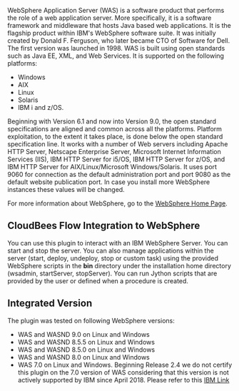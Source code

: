 WebSphere Application Server (WAS) is a software product that performs the role of a web application server.
More specifically, it is a software framework and middleware that hosts Java based web applications.
It is the flagship product within IBM's WebSphere software suite.
It was initially created by Donald F. Ferguson, who later became CTO of Software for Dell.
The first version was launched in 1998.
WAS is built using open standards such as Java EE, XML, and Web Services. 
It is supported on the following platforms:
 - Windows
 - AIX
 - Linux
 - Solaris
 - IBM i and z/OS.
 
Beginning with Version 6.1 and now into Version 9.0, the open standard specifications are aligned and common across all the platforms.
Platform exploitation, to the extent it takes place, is done below the open standard specification line.
It works with a number of Web servers including Apache HTTP Server, Netscape Enterprise Server, Microsoft Internet Information Services (IIS), IBM HTTP Server for i5/OS, IBM HTTP Server for z/OS, and IBM HTTP Server for AIX/Linux/Microsoft Windows/Solaris.
It uses port 9060 for connection as the default administration port and port 9080 as the default website publication port.
In case you install more WebSphere instances these values will be changed.

For more information about WebSphere, go to the <a href="http://www-01.ibm.com/software/websphere/">WebSphere Home Page</a>.

## CloudBees Flow Integration to WebSphere
You can use this plugin to interact with an IBM
WebSphere Server. You can start and stop the server.
You can also manage applications within the server (start,
deploy, undeploy, stop or custom task) using the provided
WebSphere scripts in the **bin** directory under
the installation home directory (wsadmin, startServer,
stopServer). You can run Jython scripts that are
provided by the user or defined when a procedure is
created.

## Integrated Version

The plugin was tested on following WebSphere versions:
 - WAS and WASND 9.0 on Linux and Windows
 - WAS and WASND 8.5.5 on Linux and Windows
 - WAS and WASND 8.5.0 on Linux and Windows
 - WAS and WASND 8.0 on Linux and Windows
 - WAS 7.0 on Linux and Windows.
   Beginning Release 2.4 we do not certify this plugin on the 7.0 version of WAS considering that this version is not actively supported by IBM since April 2018.
   Please refer to this <a href="https://www-01.ibm.com/common/ssi/ShowDoc.wss?docURL=/common/ssi/rep_ca/3/897/ENUS916-143/index.html&amp;lang=en&amp;request_locale=en">IBM Link</a>

